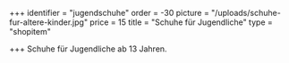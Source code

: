 +++
identifier = "jugendschuhe"
order = -30
picture = "/uploads/schuhe-fur-altere-kinder.jpg"
price = 15
title = "Schuhe für Jugendliche"
type = "shopitem"

+++
Schuhe für Jugendliche ab 13 Jahren.
